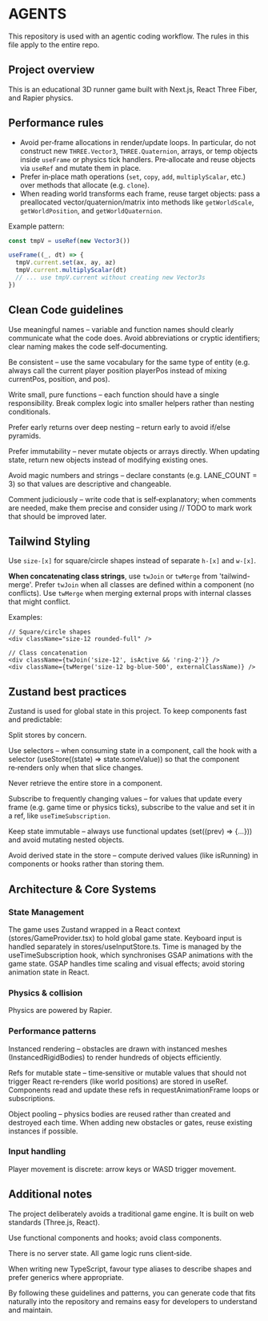 # AGENTS

This repository is used with an agentic coding workflow. The rules in this file apply to the entire repo.

## Project overview

This is an educational 3D runner game built with Next.js, React Three Fiber, and Rapier physics.

## Performance rules

- Avoid per‑frame allocations in render/update loops. In particular, do not construct new `THREE.Vector3`, `THREE.Quaternion`, arrays, or temp objects inside `useFrame` or physics tick handlers. Pre‑allocate and reuse objects via `useRef` and mutate them in place.
- Prefer in‑place math operations (`set`, `copy`, `add`, `multiplyScalar`, etc.) over methods that allocate (e.g. `clone`).
- When reading world transforms each frame, reuse target objects: pass a preallocated vector/quaternion/matrix into methods like `getWorldScale`, `getWorldPosition`, and `getWorldQuaternion`.

Example pattern:

```ts
const tmpV = useRef(new Vector3())

useFrame((_, dt) => {
  tmpV.current.set(ax, ay, az)
  tmpV.current.multiplyScalar(dt)
  // ... use tmpV.current without creating new Vector3s
})
```

## Clean Code guidelines

Use meaningful names – variable and function names should clearly communicate what the code does. Avoid abbreviations or cryptic identifiers; clear naming makes the code self‑documenting.

Be consistent – use the same vocabulary for the same type of entity (e.g. always call the current player position playerPos instead of mixing currentPos, position, and pos).

Write small, pure functions – each function should have a single responsibility. Break complex logic into smaller helpers rather than nesting conditionals.

Prefer early returns over deep nesting – return early to avoid if/else pyramids.

Prefer immutability – never mutate objects or arrays directly. When updating state, return new objects instead of modifying existing ones.

Avoid magic numbers and strings – declare constants (e.g. LANE_COUNT = 3) so that values are descriptive and changeable.

Comment judiciously – write code that is self‑explanatory; when comments are needed, make them precise and consider using // TODO to mark work that should be improved later.

## Tailwind Styling

Use `size-[x]` for square/circle shapes instead of separate `h-[x]` and `w-[x]`.

**When concatenating class strings**, use `twJoin` or `twMerge` from 'tailwind-merge'. Prefer `twJoin` when all classes are defined within a component (no conflicts). Use `twMerge` when merging external props with internal classes that might conflict.

Examples:

```tsx
// Square/circle shapes
<div className="size-12 rounded-full" />

// Class concatenation
<div className={twJoin('size-12', isActive && 'ring-2')} />
<div className={twMerge('size-12 bg-blue-500', externalClassName)} />
```

## Zustand best practices

Zustand is used for global state in this project. To keep components fast and predictable:

Split stores by concern.

Use selectors – when consuming state in a component, call the hook with a selector (useStore((state) => state.someValue)) so that the component re‑renders only when that slice changes.

Never retrieve the entire store in a component.

Subscribe to frequently changing values – for values that update every frame (e.g. game time or physics ticks), subscribe to the value and set it in a ref, like `useTimeSubscription`.

Keep state immutable – always use functional updates (set((prev) => {…})) and avoid mutating nested objects.

Avoid derived state in the store – compute derived values (like isRunning) in components or hooks rather than storing them.

## Architecture & Core Systems

### State Management

The game uses Zustand wrapped in a React context (stores/GameProvider.tsx) to hold global game state. Keyboard input is handled separately in stores/useInputStore.ts. Time is managed by the useTimeSubscription hook, which synchronises GSAP animations with the game state. GSAP handles time scaling and visual effects; avoid storing animation state in React.

### Physics & collision

Physics are powered by Rapier.

### Performance patterns

Instanced rendering – obstacles are drawn with instanced meshes (InstancedRigidBodies) to render hundreds of objects efficiently.

Refs for mutable state – time‑sensitive or mutable values that should not trigger React re‑renders (like world positions) are stored in useRef. Components read and update these refs in requestAnimationFrame loops or subscriptions.

Object pooling – physics bodies are reused rather than created and destroyed each time. When adding new obstacles or gates, reuse existing instances if possible.

### Input handling

Player movement is discrete: arrow keys or WASD trigger movement.

## Additional notes

The project deliberately avoids a traditional game engine. It is built on web standards (Three.js, React).

Use functional components and hooks; avoid class components.

There is no server state. All game logic runs client‑side.

When writing new TypeScript, favour type aliases to describe shapes and prefer generics where appropriate.

By following these guidelines and patterns, you can generate code that fits naturally into the repository and remains easy for developers to understand and maintain.

